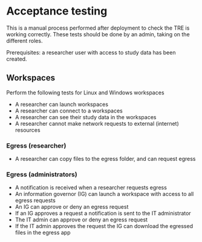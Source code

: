 # Acceptance testing

This is a manual process performed after deployment to check the TRE is working correctly.
These tests should be done by an admin, taking on the different roles.

Prerequisites: a researcher user with access to study data has been created.

## Workspaces

Perform the following tests for Linux and Windows workspaces

- A researcher can launch workspaces
- A researcher can connect to a workspaces
- A researcher can see their study data in the workspaces
- A researcher cannot make network requests to external (internet) resources

### Egress (researcher)

- A researcher can copy files to the egress folder, and can request egress


### Egress (administrators)

- A notification is received when a researcher requests egress
- An information governor (IG) can launch a workspace with access to all egress requests
- An IG can approve or deny an egress request
- If an IG approves a request a notification is sent to the IT administrator
- The IT admin can approve or deny an egress request
- If the IT admin approves the request the IG can download the egressed files in the egress app

